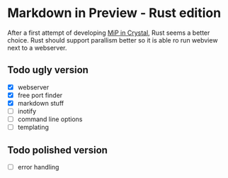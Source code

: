 # Markdown in Preview - Rust edition

After a first attempt of developing [MiP in
Crystal](https://github.com/mipmip/mip.cr), Rust seems a better choice.  Rust
should support parallism better so it is able ro run webview next to a
webserver.

## Todo ugly version

- [x] webserver
- [x] free port finder
- [x] markdown stuff
- [ ] inotify
- [ ] command line options
- [ ] templating

## Todo polished version

- [ ] error handling


